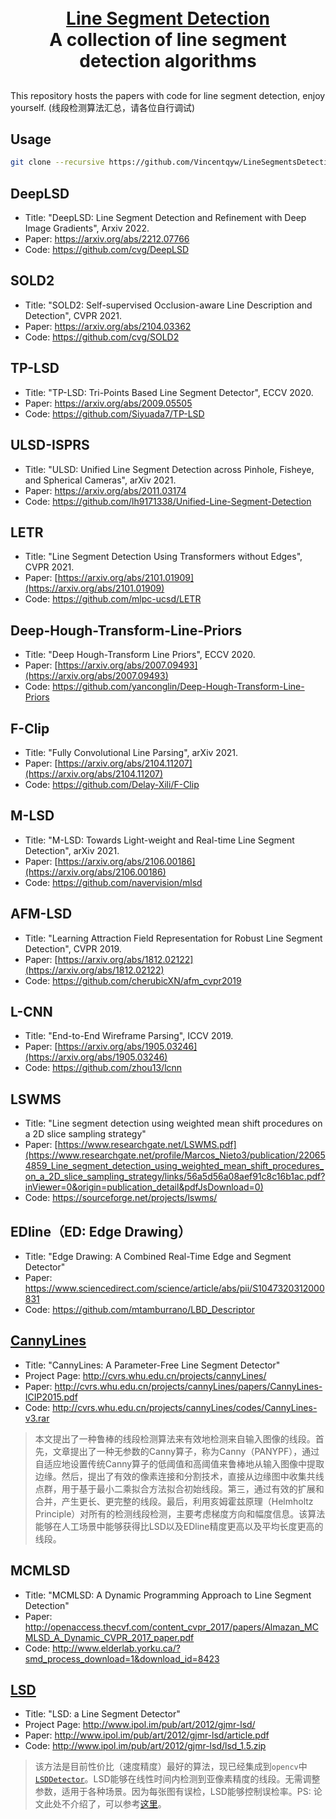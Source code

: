 <p align="center">
  <h1 align="center"><br><ins>Line Segment Detection</ins><br>A collection of line segment detection algorithms</h1>
 
</p>

## 

This repository hosts the papers with code for line segment detection, enjoy yourself. 
(线段检测算法汇总，请各位自行调试)

## Usage

``` bash
git clone --recursive https://github.com/Vincentqyw/LineSegmentsDetection.git
```

## DeepLSD

- Title: "DeepLSD: Line Segment Detection and Refinement with Deep Image Gradients", Arxiv 2022.
- Paper: https://arxiv.org/abs/2212.07766
- Code: https://github.com/cvg/DeepLSD

## SOLD2

- Title: "SOLD2: Self-supervised Occlusion-aware Line Description and Detection", CVPR 2021.
- Paper: https://arxiv.org/abs/2104.03362
- Code: https://github.com/cvg/SOLD2


## TP-LSD

- Title: "TP-LSD: Tri-Points Based Line Segment Detector", ECCV 2020.
- Paper: https://arxiv.org/abs/2009.05505
- Code: https://github.com/Siyuada7/TP-LSD


## ULSD-ISPRS

- Title: "ULSD: Unified Line Segment Detection across Pinhole, Fisheye, and Spherical Cameras",  arXiv 2021.
- Paper: https://arxiv.org/abs/2011.03174
- Code: https://github.com/lh9171338/Unified-Line-Segment-Detection

## LETR

- Title: "Line Segment Detection Using Transformers without Edges",  CVPR 2021.
- Paper: [https://arxiv.org/abs/2101.01909](https://arxiv.org/abs/2101.01909)
- Code: https://github.com/mlpc-ucsd/LETR


## Deep-Hough-Transform-Line-Priors

- Title: "Deep Hough-Transform Line Priors",  ECCV 2020.
- Paper: [https://arxiv.org/abs/2007.09493](https://arxiv.org/abs/2007.09493)
- Code: https://github.com/yanconglin/Deep-Hough-Transform-Line-Priors


## F-Clip

- Title: "Fully Convolutional Line Parsing",  arXiv 2021.
- Paper: [https://arxiv.org/abs/2104.11207](https://arxiv.org/abs/2104.11207)
- Code: https://github.com/Delay-Xili/F-Clip


## M-LSD

- Title: "M-LSD: Towards Light-weight and Real-time Line Segment Detection",  arXiv 2021.
- Paper: [https://arxiv.org/abs/2106.00186](https://arxiv.org/abs/2106.00186)
- Code: https://github.com/navervision/mlsd


## AFM-LSD

- Title: "Learning Attraction Field Representation for Robust Line Segment Detection",  CVPR 2019.
- Paper: [https://arxiv.org/abs/1812.02122](https://arxiv.org/abs/1812.02122)
- Code: https://github.com/cherubicXN/afm_cvpr2019


## L-CNN

- Title: "End-to-End Wireframe Parsing",  ICCV 2019.
- Paper: [https://arxiv.org/abs/1905.03246](https://arxiv.org/abs/1905.03246)
- Code: https://github.com/zhou13/lcnn


## LSWMS

- Title: "Line segment detection using weighted mean shift procedures on a 2D slice sampling strategy"
- Paper: [https://www.researchgate.net/LSWMS.pdf](https://www.researchgate.net/profile/Marcos_Nieto3/publication/220654859_Line_segment_detection_using_weighted_mean_shift_procedures_on_a_2D_slice_sampling_strategy/links/56a5d56a08aef91c8c16b1ac.pdf?inViewer=0&origin=publication_detail&pdfJsDownload=0)
- Code: https://sourceforge.net/projects/lswms/

## EDline（ED: Edge Drawing）
- Title: "Edge Drawing: A Combined Real-Time Edge and Segment Detector"
- Paper: https://www.sciencedirect.com/science/article/abs/pii/S1047320312000831
- Code: https://github.com/mtamburrano/LBD_Descriptor

## [CannyLines](http://cvrs.whu.edu.cn/projects/cannyLines/)

- Title: "CannyLines: A Parameter-Free Line Segment Detector"
- Project Page: http://cvrs.whu.edu.cn/projects/cannyLines/
- Paper: http://cvrs.whu.edu.cn/projects/cannyLines/papers/CannyLines-ICIP2015.pdf
- Code: http://cvrs.whu.edu.cn/projects/cannyLines/codes/CannyLines-v3.rar

> 本文提出了一种鲁棒的线段检测算法来有效地检测来自输入图像的线段。首先，文章提出了一种无参数的Canny算子，称为Canny（PANYPF），通过自适应地设置传统Canny算子的低阈值和高阈值来鲁棒地从输入图像中提取边缘。然后，提出了有效的像素连接和分割技术，直接从边缘图中收集共线点群，用于基于最小二乘拟合方法拟合初始线段。第三，通过有效的扩展和合并，产生更长、更完整的线段。最后，利用亥姆霍兹原理（Helmholtz Principle）对所有的检测线段检测，主要考虑梯度方向和幅度信息。该算法能够在人工场景中能够获得比LSD以及EDline精度更高以及平均长度更高的线段。

## MCMLSD

- Title: "MCMLSD: A Dynamic Programming Approach to Line Segment Detection"
- Paper: http://openaccess.thecvf.com/content_cvpr_2017/papers/Almazan_MCMLSD_A_Dynamic_CVPR_2017_paper.pdf
- Code: http://www.elderlab.yorku.ca/?smd_process_download=1&download_id=8423

## [LSD](http://www.ipol.im/pub/art/2012/gjmr-lsd/)

- Title: "LSD: a Line Segment Detector"
- Project Page: http://www.ipol.im/pub/art/2012/gjmr-lsd/
- Paper: http://www.ipol.im/pub/art/2012/gjmr-lsd/article.pdf
- Code: http://www.ipol.im/pub/art/2012/gjmr-lsd/lsd_1.5.zip

> 该方法是目前性价比（速度精度）最好的算法，现已经集成到`opencv`中[`LSDDetector`](https://docs.opencv.org/master/d1/dbd/classcv_1_1line__descriptor_1_1LSDDetector.html)。LSD能够在线性时间内检测到亚像素精度的线段。无需调整参数，适用于各种场景。因为每张图有误检，LSD能够控制误检率。PS: 论文此处不介绍了，可以参考[这里](https://blog.csdn.net/chishuideyu/article/details/78081643?locationNum=9&fps=1)。